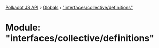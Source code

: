 [Polkadot JS API](../README.md) › [Globals](../globals.md) › ["interfaces/collective/definitions"](_interfaces_collective_definitions_.md)

# Module: "interfaces/collective/definitions"


